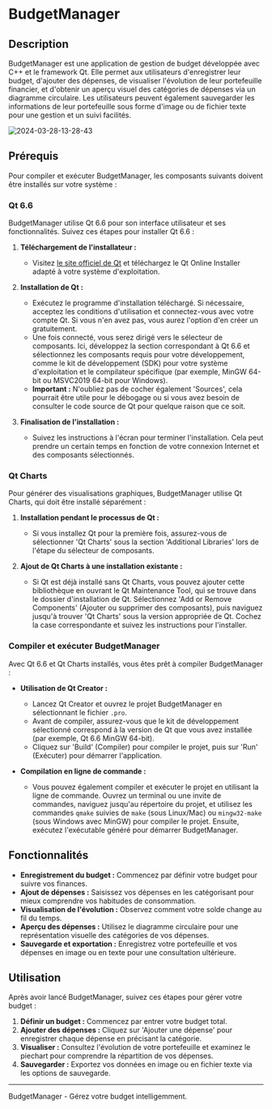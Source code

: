 # BudgetManager
## Description
BudgetManager est une application de gestion de budget développée avec C++ et le framework Qt. Elle permet aux utilisateurs d'enregistrer leur budget, d'ajouter des dépenses, de visualiser l'évolution de leur portefeuille financier, et d'obtenir un aperçu visuel des catégories de dépenses via un diagramme circulaire. Les utilisateurs peuvent également sauvegarder les informations de leur portefeuille sous forme d'image ou de fichier texte pour une gestion et un suivi facilités.

![2024-03-28-13-28-43](https://github.com/nexiath/BudgetManager/assets/108474515/eb736eff-6127-4814-865e-fa77a9d5b46d)

## Prérequis
Pour compiler et exécuter BudgetManager, les composants suivants doivent être installés sur votre système :

### Qt 6.6
BudgetManager utilise Qt 6.6 pour son interface utilisateur et ses fonctionnalités. Suivez ces étapes pour installer Qt 6.6 :

1. **Téléchargement de l'installateur :**
   - Visitez [le site officiel de Qt](https://www.qt.io/download) et téléchargez le Qt Online Installer adapté à votre système d'exploitation.
   
2. **Installation de Qt :**
   - Exécutez le programme d'installation téléchargé. Si nécessaire, acceptez les conditions d'utilisation et connectez-vous avec votre compte Qt. Si vous n'en avez pas, vous aurez l'option d'en créer un gratuitement.
   - Une fois connecté, vous serez dirigé vers le sélecteur de composants. Ici, développez la section correspondant à Qt 6.6 et sélectionnez les composants requis pour votre développement, comme le kit de développement (SDK) pour votre système d'exploitation et le compilateur spécifique (par exemple, MinGW 64-bit ou MSVC2019 64-bit pour Windows).
   - **Important :** N'oubliez pas de cocher également 'Sources', cela pourrait être utile pour le débogage ou si vous avez besoin de consulter le code source de Qt pour quelque raison que ce soit.

3. **Finalisation de l'installation :**
   - Suivez les instructions à l'écran pour terminer l'installation. Cela peut prendre un certain temps en fonction de votre connexion Internet et des composants sélectionnés.

### Qt Charts
Pour générer des visualisations graphiques, BudgetManager utilise Qt Charts, qui doit être installé séparément :

1. **Installation pendant le processus de Qt :**
   - Si vous installez Qt pour la première fois, assurez-vous de sélectionner 'Qt Charts' sous la section 'Additional Libraries' lors de l'étape du sélecteur de composants.
   
2. **Ajout de Qt Charts à une installation existante :**
   - Si Qt est déjà installé sans Qt Charts, vous pouvez ajouter cette bibliothèque en ouvrant le Qt Maintenance Tool, qui se trouve dans le dossier d'installation de Qt. Sélectionnez 'Add or Remove Components' (Ajouter ou supprimer des composants), puis naviguez jusqu'à trouver 'Qt Charts' sous la version appropriée de Qt. Cochez la case correspondante et suivez les instructions pour l'installer.

### Compiler et exécuter BudgetManager
Avec Qt 6.6 et Qt Charts installés, vous êtes prêt à compiler BudgetManager :

- **Utilisation de Qt Creator :**
  - Lancez Qt Creator et ouvrez le projet BudgetManager en sélectionnant le fichier `.pro`.
  - Avant de compiler, assurez-vous que le kit de développement sélectionné correspond à la version de Qt que vous avez installée (par exemple, Qt 6.6 MinGW 64-bit).
  - Cliquez sur 'Build' (Compiler) pour compiler le projet, puis sur 'Run' (Exécuter) pour démarrer l'application.

- **Compilation en ligne de commande :**
  - Vous pouvez également compiler et exécuter le projet en utilisant la ligne de commande. Ouvrez un terminal ou une invite de commandes, naviguez jusqu'au répertoire du projet, et utilisez les commandes `qmake` suivies de `make` (sous Linux/Mac) ou `mingw32-make` (sous Windows avec MinGW) pour compiler le projet. Ensuite, exécutez l'exécutable généré pour démarrer BudgetManager.

## Fonctionnalités
- **Enregistrement du budget :** Commencez par définir votre budget pour suivre vos finances.
- **Ajout de dépenses :** Saisissez vos dépenses en les catégorisant pour mieux comprendre vos habitudes de consommation.
- **Visualisation de l'évolution :** Observez comment votre solde change au fil du temps.
- **Aperçu des dépenses :** Utilisez le diagramme circulaire pour une représentation visuelle des catégories de vos dépenses.
- **Sauvegarde et exportation :** Enregistrez votre portefeuille et vos dépenses en image ou en texte pour une consultation ultérieure.

## Utilisation
Après avoir lancé BudgetManager, suivez ces étapes pour gérer votre budget :

1. **Définir un budget :** Commencez par entrer votre budget total.
2. **Ajouter des dépenses :** Cliquez sur 'Ajouter une dépense' pour enregistrer chaque dépense en précisant la catégorie.
3. **Visualiser :** Consultez l'évolution de votre portefeuille et examinez le piechart pour comprendre la répartition de vos dépenses.
4. **Sauvegarder :** Exportez vos données en image ou en fichier texte via les options de sauvegarde.

---
BudgetManager - Gérez votre budget intelligemment.
